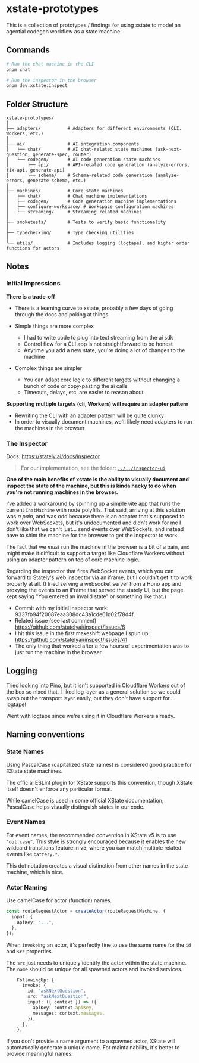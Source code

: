 # xstate-prototypes

This is a collection of prototypes / findings for using xstate to model an agential codegen workflow as a state machine.

## Commands

```sh
# Run the chat machine in the CLI
pnpm chat

# Run the inspector in the browser
pnpm dev:xstate:inspect
```

## Folder Structure

```
xstate-prototypes/
│
├── adapters/          # Adapters for different environments (CLI, Workers, etc.)
│
├── ai/                # AI integration components
│   ├── chat/          # AI chat-related state machines (ask-next-question, generate-spec, router)
│   └── codegen/       # AI code generation state machines
│       ├── api/       # API-related code generation (analyze-errors, fix-api, generate-api)
│       └── schema/    # Schema-related code generation (analyze-errors, generate-schema, etc.)
│
├── machines/          # Core state machines
│   ├── chat/          # Chat machine implementations
│   ├── codegen/       # Code generation machine implementations
│   ├── configure-workspace/ # Workspace configuration machines
│   └── streaming/     # Streaming related machines
│
├── smoketests/        # Tests to verify basic functionality
│
├── typechecking/      # Type checking utilities
│
└── utils/             # Includes logging (logtape), and higher order functions for actors
```

## Notes

### Initial Impressions

**There is a trade-off**

- There is a learning curve to xstate, probably a few days of going through the docs and poking at things

- Simple things are more complex
  - I had to write code to plug into text streaming from the ai sdk
  - Control flow for a CLI app is not straightforward to be honest
  - Anytime you add a new state, you're doing a lot of changes to the machine

- Complex things are simpler
  - You can adapt core logic to different targets without changing a bunch of code or copy-pasting the ai calls
  - Timeouts, delays, etc. are easier to reason about

**Supporting multiple targets (cli, Workers) will require an adapter pattern**

- Rewriting the CLI with an adapter pattern will be quite clunky
- In order to visually document machines, we'll likely need adapters to run the machines in the browser

### The Inspector

Docs: https://stately.ai/docs/inspector

> For our implementation, see the folder: [`../../inspector-ui`](../../inspector-ui)

**One of the main benefits of xstate is the ability to visually document and inspect the state of the machine, but this is kinda hacky to do when you're not running machines in the browser.**

I've added a workaround by spinning up a simple vite app that runs the current `ChatMachine` with node polyfills. That said, arriving at this solution was _a pain_, and was odd because there is an adapter that's supposed to work over WebSockets, but it's undocumented and didn't work for me I don't like that we can't just... send events over WebSockets, and instead have to shim the machine for the browser to get the inspector to work. 

The fact that we _must_ run the machine in the browser is a bit of a pain, and might make it difficult to support a target like Cloudflare Workers without using an adapter pattern on top of core machine logic.

Regarding the inspector that fires WebSocket events, which you can forward to Stately's web inspector via an iframe, but I couldn't get it to work properly at all. (I tried serving a websocket server from a Hono app and proxying the events to an iFrame that served the stately UI, but the page kept saying "You entered an invalid state" or something like that.)

- Commit with my initial inspector work: 9337fb94f20087eaa308dc43a1cde61d02f78d4f.
- Related issue (see last comment) https://github.com/statelyai/inspect/issues/6
- I hit this issue in the first makeshift webpage I spun up: https://github.com/statelyai/inspect/issues/41
- The only thing that worked after a few hours of experimentation was to just run the machine in the browser.


## Logging

Tried looking into Pino, but it isn't supported in Cloudflare Workers out of the box so nixed that. I liked log layer as a general solution so we could swap out the transport layer easily, but they don't have support for.... logtape! 

Went with logtape since we're using it in Cloudflare Workers already.

## Naming conventions

### State Names
Using PascalCase (capitalized state names) is considered good practice for XState state machines. 

The official ESLint plugin for XState supports this convention, though XState itself doesn't enforce any particular format. 

While camelCase is used in some official XState documentation, PascalCase helps visually distinguish states in our code.

### Event Names
For event names, the recommended convention in XState v5 is to use `"dot.case"`. This style is strongly encouraged because it enables the new wildcard transitions feature in v5, where you can match multiple related events like `battery.*`.

This dot notation creates a visual distinction from other names in the state machine, which is nice.

### Actor Naming

Use camelCase for actor (function) names.

```ts
const routeRequestActor = createActor(routeRequestMachine, {
  input: {
    apiKey: "...",
  },
});
```

When `invoke`ing an actor, it's perfectly fine to use the same name for the `id` and `src` properties.

The `src` just needs to uniquely identify the actor within the state machine. The `name` should be unique for all spawned actors and invoked services.

```ts
    FollowingUp: {
      invoke: {
        id: "askNextQuestion",
        src: "askNextQuestion",
        input: ({ context }) => ({
          apiKey: context.apiKey,
          messages: context.messages,
        }),
      },
    },
```

If you don't provide a name argument to a spawned actor, XState will automatically generate a unique name. For maintainability, it's better to provide meaningful names.
